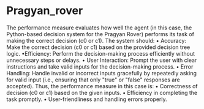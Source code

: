 # Pragyan_rover
The performance measure evaluates how well the agent (in this case, the Python-based decision system for the Pragyan Rover) performs its task of making the correct decision (c0 or c1). The system should:
• Accuracy: Make the correct decision (c0 or c1) based on the provided decision tree logic.
•Efficiency: Perform the decision-making process efficiently without unnecessary steps or delays.
• User Interaction: Prompt the user with clear instructions and take valid inputs for the decision-making process.
• Error Handling: Handle invalid or incorrect inputs gracefully by repeatedly asking for valid input (i.e., ensuring that only "true" or "false" responses are accepted).
Thus, the performance measure in this case is:
• Correctness of decision (c0 or c1) based on the given inputs.
• Efficiency in completing the task promptly.
• User-friendliness and handling errors properly.
